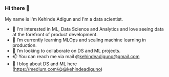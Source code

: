 ### Hi there 👋

<!--
**kehindeadigun/kehindeadigun** is a ✨ _special_ ✨ repository because its `README.md` (this file) appears on your GitHub profile.

Here are some ideas to get you started:

- 🔭 I’m currently working on ...
- 🌱 I’m currently learning ...
- 👯 I’m looking to collaborate on ...
- 🤔 I’m looking for help with ...
- 💬 Ask me about ...
- 📫 How to reach me: ...
- 😄 Pronouns: ...
- ⚡ Fun fact: ...
-->

My name is I'm Kehinde Adigun and I'm a data scientist.
- 🔭 I'm interested in ML, Data Science and Analytics and love seeing data at the forefront of product development.
- 🌱 I’m currently learning MLOps and scaling machine learning in production. 
- 👯 I’m looking to collaborate on DS and ML projects.
- 📫 You can reach me via mail @kehindeadiguno@gmail.com
- 📝 I blog about DS and ML here (https://medium.com/@@kehindeadiguno)
